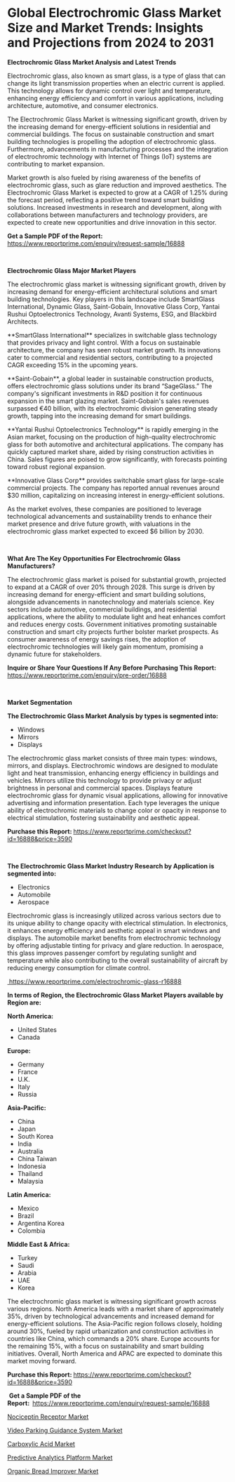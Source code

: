 <p><h1>Global Electrochromic Glass Market Size and Market Trends: Insights and Projections from 2024 to 2031</h1></p><p><strong>Electrochromic Glass Market Analysis and Latest Trends</strong></p>
<p><p>Electrochromic glass, also known as smart glass, is a type of glass that can change its light transmission properties when an electric current is applied. This technology allows for dynamic control over light and temperature, enhancing energy efficiency and comfort in various applications, including architecture, automotive, and consumer electronics.</p><p>The Electrochromic Glass Market is witnessing significant growth, driven by the increasing demand for energy-efficient solutions in residential and commercial buildings. The focus on sustainable construction and smart building technologies is propelling the adoption of electrochromic glass. Furthermore, advancements in manufacturing processes and the integration of electrochromic technology with Internet of Things (IoT) systems are contributing to market expansion.</p><p>Market growth is also fueled by rising awareness of the benefits of electrochromic glass, such as glare reduction and improved aesthetics. The Electrochromic Glass Market is expected to grow at a CAGR of 1.25% during the forecast period, reflecting a positive trend toward smart building solutions. Increased investments in research and development, along with collaborations between manufacturers and technology providers, are expected to create new opportunities and drive innovation in this sector.</p></p>
<p><strong>Get a Sample PDF of the Report:&nbsp;</strong> <a href="https://www.reportprime.com/enquiry/request-sample/16888?utm_campaign=4&utm_medium=2&utm_source=Github&utm_content=ia&utm_term=24112024&utm_id=electrochromic-glass">https://www.reportprime.com/enquiry/request-sample/16888</a></p>
<p>&nbsp;</p>
<p><strong>Electrochromic Glass Major Market Players</strong></p>
<p><p>The electrochromic glass market is witnessing significant growth, driven by increasing demand for energy-efficient architectural solutions and smart building technologies. Key players in this landscape include SmartGlass International, Dynamic Glass, Saint-Gobain, Innovative Glass Corp, Yantai Rushui Optoelectronics Technology, Avanti Systems, ESG, and Blackbird Architects.</p><p>**SmartGlass International** specializes in switchable glass technology that provides privacy and light control. With a focus on sustainable architecture, the company has seen robust market growth. Its innovations cater to commercial and residential sectors, contributing to a projected CAGR exceeding 15% in the upcoming years.</p><p>**Saint-Gobain**, a global leader in sustainable construction products, offers electrochromic glass solutions under its brand “SageGlass.” The company's significant investments in R&D position it for continuous expansion in the smart glazing market. Saint-Gobain's sales revenues surpassed €40 billion, with its electrochromic division generating steady growth, tapping into the increasing demand for smart buildings.</p><p>**Yantai Rushui Optoelectronics Technology** is rapidly emerging in the Asian market, focusing on the production of high-quality electrochromic glass for both automotive and architectural applications. The company has quickly captured market share, aided by rising construction activities in China. Sales figures are poised to grow significantly, with forecasts pointing toward robust regional expansion.</p><p>**Innovative Glass Corp** provides switchable smart glass for large-scale commercial projects. The company has reported annual revenues around $30 million, capitalizing on increasing interest in energy-efficient solutions. </p><p>As the market evolves, these companies are positioned to leverage technological advancements and sustainability trends to enhance their market presence and drive future growth, with valuations in the electrochromic glass market expected to exceed $6 billion by 2030.</p></p>
<p>&nbsp;</p>
<p><strong>What Are The Key Opportunities For Electrochromic Glass Manufacturers?</strong></p>
<p><p>The electrochromic glass market is poised for substantial growth, projected to expand at a CAGR of over 20% through 2028. This surge is driven by increasing demand for energy-efficient and smart building solutions, alongside advancements in nanotechnology and materials science. Key sectors include automotive, commercial buildings, and residential applications, where the ability to modulate light and heat enhances comfort and reduces energy costs. Government initiatives promoting sustainable construction and smart city projects further bolster market prospects. As consumer awareness of energy savings rises, the adoption of electrochromic technologies will likely gain momentum, promising a dynamic future for stakeholders.</p></p>
<p><strong>Inquire or Share Your Questions If Any Before Purchasing This Report:</strong> <a href="https://www.reportprime.com/enquiry/pre-order/16888?utm_campaign=4&utm_medium=2&utm_source=Github&utm_content=ia&utm_term=24112024&utm_id=electrochromic-glass">https://www.reportprime.com/enquiry/pre-order/16888</a></p>
<p>&nbsp;</p>
<p><strong>Market Segmentation</strong></p>
<p><strong>The Electrochromic Glass Market Analysis by types is segmented into:</strong></p>
<p><ul><li>Windows</li><li>Mirrors</li><li>Displays</li></ul></p>
<p><p>The electrochromic glass market consists of three main types: windows, mirrors, and displays. Electrochromic windows are designed to modulate light and heat transmission, enhancing energy efficiency in buildings and vehicles. Mirrors utilize this technology to provide privacy or adjust brightness in personal and commercial spaces. Displays feature electrochromic glass for dynamic visual applications, allowing for innovative advertising and information presentation. Each type leverages the unique ability of electrochromic materials to change color or opacity in response to electrical stimulation, fostering sustainability and aesthetic appeal.</p></p>
<p><strong>Purchase this Report:&nbsp;</strong><a href="https://www.reportprime.com/checkout?id=16888&price=3590&utm_campaign=4&utm_medium=2&utm_source=Github&utm_content=ia&utm_term=24112024&utm_id=electrochromic-glass">https://www.reportprime.com/checkout?id=16888&price=3590</a></p>
<p>&nbsp;</p>
<p><strong>The Electrochromic Glass Market Industry Research by Application is segmented into:</strong></p>
<p><ul><li>Electronics</li><li>Automobile</li><li>Aerospace</li></ul></p>
<p><p>Electrochromic glass is increasingly utilized across various sectors due to its unique ability to change opacity with electrical stimulation. In electronics, it enhances energy efficiency and aesthetic appeal in smart windows and displays. The automobile market benefits from electrochromic technology by offering adjustable tinting for privacy and glare reduction. In aerospace, this glass improves passenger comfort by regulating sunlight and temperature while also contributing to the overall sustainability of aircraft by reducing energy consumption for climate control.</p></p>
<p><a href="https://www.reportprime.com/electrochromic-glass-r16888?utm_campaign=4&utm_medium=2&utm_source=Github&utm_content=ia&utm_term=24112024&utm_id=electrochromic-glass">&nbsp;https://www.reportprime.com/electrochromic-glass-r16888</a></p>
<p><strong>In terms of Region, the Electrochromic Glass Market Players available by Region are:</strong></p>
<p>
    <p> <strong> North America: </strong>
        <ul>
            <li>United States</li>
            <li>Canada</li>
        </ul>
        </p> 
    <p> <strong> Europe: </strong>
        <ul>
            <li>Germany</li>
            <li>France</li>
            <li>U.K.</li>
            <li>Italy</li>
            <li>Russia</li>
        </ul>
        </p> 
    <p> <strong> Asia-Pacific: </strong>
        <ul>
            <li>China</li>
            <li>Japan</li>
            <li>South Korea</li>
            <li>India</li>
            <li>Australia</li>
            <li>China Taiwan</li>
            <li>Indonesia</li>
            <li>Thailand</li>
            <li>Malaysia</li>
        </ul>
        </p> 
    <p> <strong> Latin America: </strong>
        <ul>
            <li>Mexico</li>
            <li>Brazil</li>
            <li>Argentina Korea</li>
            <li>Colombia</li>
        </ul>
        </p> 
    <p> <strong> Middle East & Africa: </strong>
        <ul>
            <li>Turkey</li>
            <li>Saudi</li>
            <li>Arabia</li>
            <li>UAE</li>
            <li>Korea</li>
        </ul>
    </p>
    </p>
<p><p>The electrochromic glass market is witnessing significant growth across various regions. North America leads with a market share of approximately 35%, driven by technological advancements and increased demand for energy-efficient solutions. The Asia-Pacific region follows closely, holding around 30%, fueled by rapid urbanization and construction activities in countries like China, which commands a 20% share. Europe accounts for the remaining 15%, with a focus on sustainability and smart building initiatives. Overall, North America and APAC are expected to dominate this market moving forward.</p></p>
<p><strong>Purchase this Report: </strong><a href="https://www.reportprime.com/checkout?id=16888&price=3590&utm_campaign=4&utm_medium=2&utm_source=Github&utm_content=ia&utm_term=24112024&utm_id=electrochromic-glass">https://www.reportprime.com/checkout?id=16888&price=3590</a></p>
<p>&nbsp;<strong>Get a Sample PDF of the Report:&nbsp;&nbsp;</strong><a href="https://www.reportprime.com/enquiry/request-sample/16888?utm_campaign=4&utm_medium=2&utm_source=Github&utm_content=ia&utm_term=24112024&utm_id=electrochromic-glass">https://www.reportprime.com/enquiry/request-sample/16888</a></p>
<p><strong></strong></p>
<p><p><a href="https://www.linkedin.com/pulse/evaluating-profitability-growth-nociceptin-receptor-market-ga6ef?utm_campaign=4&utm_medium=2&utm_source=Github&utm_content=ia&utm_term=24112024&utm_id=electrochromic-glass">Nociceptin Receptor Market</a></p><p><a href="https://issuu.com/reportprime-2/docs/video-parking-guidance-system-marke_4277bf05cac76d?utm_campaign=4&utm_medium=2&utm_source=Github&utm_content=ia&utm_term=24112024&utm_id=electrochromic-glass">Video Parking Guidance System Market</a></p><p><a href="https://github.com/Rekhakhatun65/Market-Research-Report-List-1/blob/main/carboxylic-acid-market.md?utm_campaign=4&utm_medium=2&utm_source=Github&utm_content=ia&utm_term=24112024&utm_id=electrochromic-glass">Carboxylic Acid Market</a></p><p><a href="https://issuu.com/reportprime-2/docs/predictive-analytics-platform-marke_823840d0b9a20b?utm_campaign=4&utm_medium=2&utm_source=Github&utm_content=ia&utm_term=24112024&utm_id=electrochromic-glass">Predictive Analytics Platform Market</a></p><p><a href="https://www.linkedin.com/pulse/evolution-organic-bread-improver-market-key-shifts-from-2024-2031-hvqqc?utm_campaign=4&utm_medium=2&utm_source=Github&utm_content=ia&utm_term=24112024&utm_id=electrochromic-glass">Organic Bread Improver Market</a></p></p>